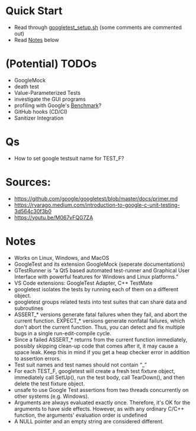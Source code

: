 # Quick Start
* Read through [googletest_setup.sh](googletest_setup.sh) (some comments are commented out)
* Read [Notes](#Notes) below

# (Potential) TODOs
* GoogleMock
* death test
* Value-Parameterized Tests
* investigate the GUI programs
* profiling with Google's [Benchmark](https://github.com/google/benchmark)?
* GitHub hooks (CD/CI)
* Sanitizer Integration

# Qs
* How to set google testsuit name for TEST_F?

# Sources:
* https://github.com/google/googletest/blob/master/docs/primer.md
* https://rvarago.medium.com/introduction-to-google-c-unit-testing-3d564c30f3b0
* https://youtu.be/M067vFQG7ZA

# Notes
* Works on Linux, Windows, and MacOS
* GoogleTest and its extension GoogleMock (seperate documentations)
* GTestRunner is “a Qt5 based automated test-runner and Graphical User Interface with powerful features for Windows and Linux platforms.”
* VS Code extensions: GoogleTest Adapter, C++ TestMate
* googletest isolates the tests by running each of them on a different object. 
* googletest groups related tests into test suites that can share data and subroutines
* ASSERT_* versions generate fatal failures when they fail, and abort the current function. EXPECT_* versions generate nonfatal failures, which don't abort the current function. Thus, you can detect and fix multiple bugs in a single run-edit-compile cycle. 
* Since a failed ASSERT_* returns from the current function immediately, possibly skipping clean-up code that comes after it, it may cause a space leak. Keep this in mind if you get a heap checker error in addition to assertion errors.
* Test suit names and test names should not contain “_”
* For each TEST_F, googletest will create a fresh test fixture object, immediately call SetUp(), run the test body, call TearDown(), and then delete the test fixture object.
* unsafe to use Google Test assertions from two threads concurrently on other systems (e.g. Windows).
* Arguments are always evaluated exactly once. Therefore, it's OK for the arguments to have side effects. However, as with any ordinary C/C++ function, the arguments' evaluation order is undefined 
* A NULL pointer and an empty string are considered different.